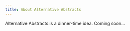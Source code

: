 ```yaml
---
title: About Alternative Abstracts
---
```


Alternative Abstracts is a dinner-time idea.
Coming soon...

